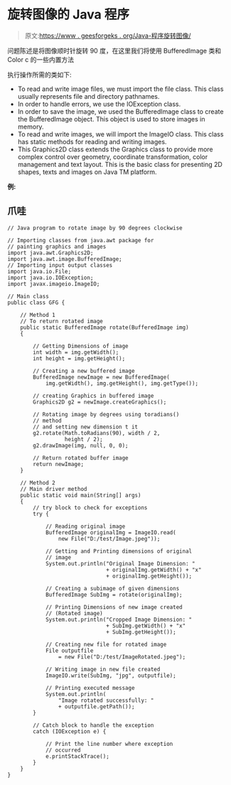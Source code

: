 # 旋转图像的 Java 程序

> 原文:[https://www . geesforgeks . org/Java-程序旋转图像/](https://www.geeksforgeeks.org/java-program-to-rotate-an-image/)

问题陈述是将图像顺时针旋转 90 度，在这里我们将使用 BufferedImage 类和 Color c 的一些内置方法

执行操作所需的类如下:

*   To read and write image files, we must import the file class. This class usually represents file and directory pathnames.
*   In order to handle errors, we use the IOException class.
*   In order to save the image, we used the BufferedImage class to create the BufferedImage object. This object is used to store images in memory.
*   To read and write images, we will import the ImageIO class. This class has static methods for reading and writing images.
*   This Graphics2D class extends the Graphics class to provide more complex control over geometry, coordinate transformation, color management and text layout. This is the basic class for presenting 2D shapes, texts and images on Java TM platform.

**例:**

## 爪哇

```
// Java program to rotate image by 90 degrees clockwise

// Importing classes from java.awt package for
// painting graphics and images
import java.awt.Graphics2D;
import java.awt.image.BufferedImage;
// Importing input output classes
import java.io.File;
import java.io.IOException;
import javax.imageio.ImageIO;

// Main class
public class GFG {

    // Method 1
    // To return rotated image
    public static BufferedImage rotate(BufferedImage img)
    {

        // Getting Dimensions of image
        int width = img.getWidth();
        int height = img.getHeight();

        // Creating a new buffered image
        BufferedImage newImage = new BufferedImage(
            img.getWidth(), img.getHeight(), img.getType());

        // creating Graphics in buffered image
        Graphics2D g2 = newImage.createGraphics();

        // Rotating image by degrees using toradians()
        // method
        // and setting new dimension t it
        g2.rotate(Math.toRadians(90), width / 2,
                  height / 2);
        g2.drawImage(img, null, 0, 0);

        // Return rotated buffer image
        return newImage;
    }

    // Method 2
    // Main driver method
    public static void main(String[] args)
    {
        // try block to check for exceptions
        try {

            // Reading original image
            BufferedImage originalImg = ImageIO.read(
                new File("D:/test/Image.jpeg"));

            // Getting and Printing dimensions of original
            // image
            System.out.println("Original Image Dimension: "
                               + originalImg.getWidth() + "x"
                               + originalImg.getHeight());

            // Creating a subimage of given dimensions
            BufferedImage SubImg = rotate(originalImg);

            // Printing Dimensions of new image created
            // (Rotated image)
            System.out.println("Cropped Image Dimension: "
                               + SubImg.getWidth() + "x"
                               + SubImg.getHeight());

            // Creating new file for rotated image
            File outputfile
                = new File("D:/test/ImageRotated.jpeg");

            // Writing image in new file created
            ImageIO.write(SubImg, "jpg", outputfile);

            // Printing executed message
            System.out.println(
                "Image rotated successfully: "
                + outputfile.getPath());
        }

        // Catch block to handle the exception
        catch (IOException e) {

            // Print the line number where exception
            // occurred
            e.printStackTrace();
        }
    }
}
```